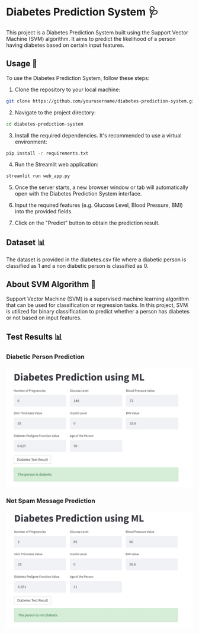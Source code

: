 # Diabetes Prediction System 🩺

This project is a Diabetes Prediction System built using the Support Vector Machine (SVM) algorithm. It aims to predict the likelihood of a person having diabetes based on certain input features.

## Usage 🚀 

To use the Diabetes Prediction System, follow these steps:

1. Clone the repository to your local machine:

```bash
git clone https://github.com/yourusername/diabetes-prediction-system.git
```

2. Navigate to the project directory:

```bash
cd diabetes-prediction-system
```

3. Install the required dependencies. It's recommended to use a virtual environment:

```bash
pip install -r requirements.txt
```

4. Run the Streamlit web application:

```bash
streamlit run web_app.py
```

5. Once the server starts, a new browser window or tab will automatically open with the Diabetes Prediction System interface.

6. Input the required features (e.g. Glucose Level, Blood Pressure, BMI) into the provided fields.

7. Click on the "Predict" button to obtain the prediction result.

## Dataset 📊 

The dataset is provided in the diabetes.csv file where a diabetic person is classified as 1 and a non diabetic person is classified as 0.

## About SVM Algorithm 🤖 

Support Vector Machine (SVM) is a supervised machine learning algorithm that can be used for classification or regression tasks. In this project, SVM is utilized for binary classification to predict whether a person has diabetes or not based on input features.

## Test Results 📊

### Diabetic Person Prediction
![Diabetic Person Prediction](images/Diabetic.jpg)

### Not Spam Message Prediction
![Non Diabetic Person Prediction](images/NotDiabetic.jpg)
